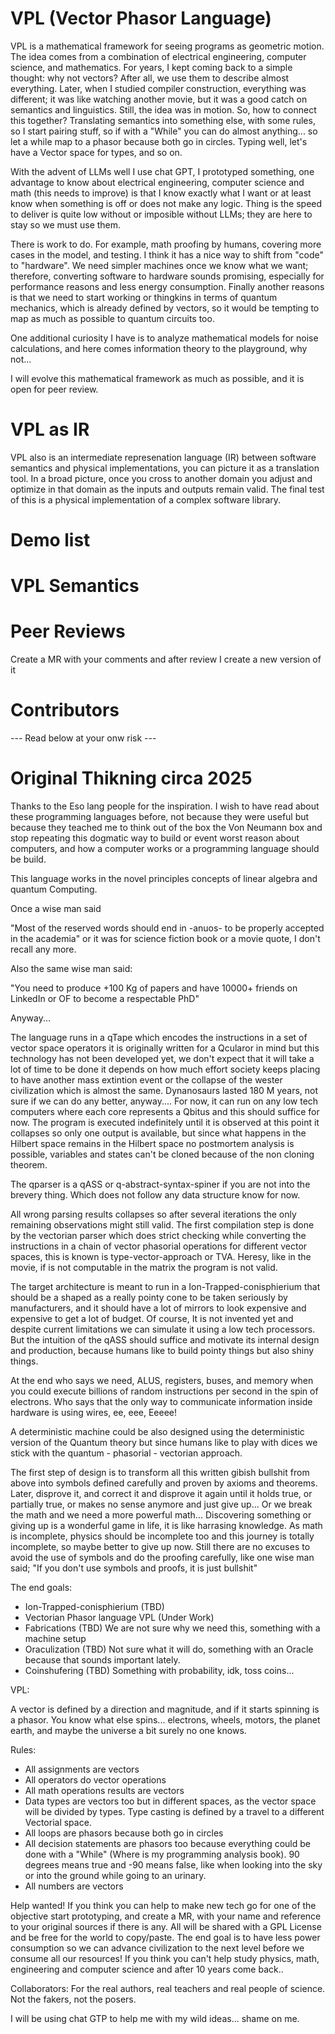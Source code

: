 # VPL (Vector Phasor Language)

VPL is a mathematical framework for seeing programs as geometric motion. The idea comes from a combination of electrical engineering, computer science, and mathematics. For years, I kept coming back to a simple thought: why not vectors? After all, we use them to describe almost everything. Later, when I studied compiler construction, everything was different; it was like watching another movie, but it was a good catch on semantics and linguistics. Still, the idea was in motion. So, how to connect this together? Translating semantics into something else, with some rules, so I start pairing stuff, so if with a "While" you can do almost anything... so let a while map to a phasor because both go in circles. Typing well, let's have a Vector space for types, and so on.

With the advent of LLMs well I use chat GPT, I prototyped something, one advantage to know about electrical engineering, computer science and math (this needs to improve) is that I know exactly what I want or at least know when something is off or does not make any logic. Thing is the speed to deliver is quite low without or imposible without LLMs; they are here to stay so we must use them. 

There is work to do. For example, math proofing by humans, covering more cases in the model, and testing. I think it has a nice way to shift from "code" to "hardware". We need simpler machines once we know what we want; therefore, converting software to hardware sounds promising, especially for performance reasons and less energy consumption. Finally another reasons is that we need to start working or thingkins in terms of quantum mechanics, which is already defined by vectors, so it would be tempting to map as much as possible to quantum circuits too. 

One additional curiosity I have is to analyze mathematical models for noise calculations, and here comes information theory to the playground, why not...

I will evolve this mathematical framework as much as possible, and it is open for peer review.

# VPL as IR

VPL also is an intermediate represenation language (IR) between software semantics and physical implementations, you can picture it as a translation tool. In a broad picture, once you cross to another domain you adjust and optimize in that domain as the inputs and outputs remain valid. The final test of this is a physical implementation of a complex software library. 

# Demo list 


# VPL Semantics


# Peer Reviews

Create a MR with your comments and after review I create a new version of it

# Contributors












--- Read below at your onw risk --- 

# Original Thikning circa 2025

Thanks to the Eso lang people for the inspiration. I wish to have read about these programming languages before, not because they were useful but because they teached me to think out of the box the Von Neumann box and stop repeating this dogmatic way to build or event worst reason about computers, and how a computer works or a programming language should be build. 


This language works in the novel principles concepts of linear algebra and quantum Computing. 

Once a wise man said

"Most of the reserved words should end in -anuos- to be properly accepted in the academia" or it was for science fiction book or a movie quote, I don't recall any more. 

Also the same wise man said:

"You need to produce +100 Kg of papers and have 10000+ friends on LinkedIn or OF to become a respectable PhD"

Anyway...

The language runs in a qTape which encodes the instructions in a set of vector space operators  it is originally written for a Qcularor in mind but this technology has not been developed yet, we don't expect that it will take a lot of time to be done it depends on  how much effort society keeps placing to have another mass extintion event or the collapse of the wester civilization which is almost the same. Dynanosaurs lasted 180 M years, not sure if we can do any better, anyway.... For now, it can run on any low tech computers where each core represents a Qbitus and this should suffice for now. The program is executed indefinitely until it is observed at this point it collapses so only one output is available, but since what happens in the Hilbert space remains in the Hilbert space no postmortem analysis is possible, variables and states can't be cloned because of the non cloning theorem.

The qparser is a qASS or q-abstract-syntax-spiner if you are not into the brevery thing. Which does not follow any data structure know for now.

All wrong parsing results collapses so after several iterations the only remaining observations might still valid. The first compilation step is done by the vectorian parser which does strict checking while converting the instructions in a chain of vector phasorial operations for different vector spaces, this is known is type-vector-approach or TVA.
Heresy, like in the movie, if is not computable in the matrix the program is not valid.

The target architecture is meant to run in a  Ion-Trapped-conisphierium that should be a shaped as a really pointy cone to be taken seriously by manufacturers, and it should have a lot of mirrors to look expensive and expensive to get a lot of budget. Of course, It is not invented yet and despite current limitations we can simulate it using a low tech processors. But the intuition of the qASS should suffice and motivate its internal design and production, because humans like to build pointy things but also shiny things. 

At the end who says we need, ALUS, registers, buses, and memory when you could execute billions of random instructions per second in the spin of electrons. Who says that the only way to communicate information inside hardware is using wires, ee, eee, Eeeee! 

A deterministic machine could be also designed using the deterministic version of the Quantum theory but since humans like to play with dices we stick with the quantum - phasorial - vectorian approach.

The first step of design is to transform all this written gibish bullshit from above into symbols defined carefully and proven by axioms and theorems. Later, disprove it, and correct it and disprove it again until it holds true, or partially true, or makes no sense anymore and just give up... Or we break the math and we need a more powerful math...  Discovering something or giving up is a wonderful game in life, it is like harrasing knowledge.  As math is incomplete, physics should be incomplete too and this journey is totally incomplete, so maybe better to give up now. Still there are no excuses to avoid the use of symbols and do the proofing carefully, like one wise man said; "If you don't use symbols and proofs, it is just bullshit" 

The end goals:

- Ion-Trapped-conisphierium (TBD)
- Vectorian Phasor language VPL (Under Work)
- Fabrications (TBD) We are not sure why we need this, something with a machine setup
- Oraculization (TBD) Not sure what it will do, something with an Oracle because that sounds important lately.
- Coinshufering (TBD) Something with probability, idk, toss coins...
 
VPL:

A vector is defined by a direction and magnitude, and if it starts spinning is a phasor. You know what else spins...  electrons, wheels, motors, the planet earth, and maybe the universe a bit surely no one knows. 

Rules:

- All assignments are vectors 
- All operators do vector operations
- All math operations results are vectors 
- Data types are vectors too but in different spaces, as the vector space will be divided by types. Type casting is defined by a travel to a different Vectorial space.
- All loops are phasors because both go in circles 
- All decision statements are phasors too because everything could be done with a "While" (Where is my programming analysis book). 90 degrees means true and -90 means false, like when looking into the sky or into the ground while going to an urinary. 
- All numbers are vectors

Help wanted! If you think you can help to make new tech go for one of the objective start prototyping, and create a MR,  with your name and reference to your original sources if there is any. All will be shared with a GPL License and be free for the world to copy/paste. The end goal is to have less power consumption so we can advance civilization to the next level before we consume all our resources! If you think you can't help study physics, math, engineering and computer science and after 10 years come back..  

Collaborators:
For the real authors, real teachers and real people of science. Not the fakers, not the posers.  


  I will be using chat GTP to help me with my wild ideas... shame on me. 
